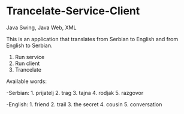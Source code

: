 # Trancelate-Service-Client
Java Swing, Java Web, XML

This is an application that translates from Serbian to English and from English to Serbian.

  1. Run service
  2. Run client
  3. Trancelate
  
Available words:

  -Serbian:
    1. prijatelj
    2. trag
    3. tajna
    4. rodjak
    5. razgovor
    
  -English:
    1. friend
    2. trail
    3. the secret
    4. cousin
    5. conversation
